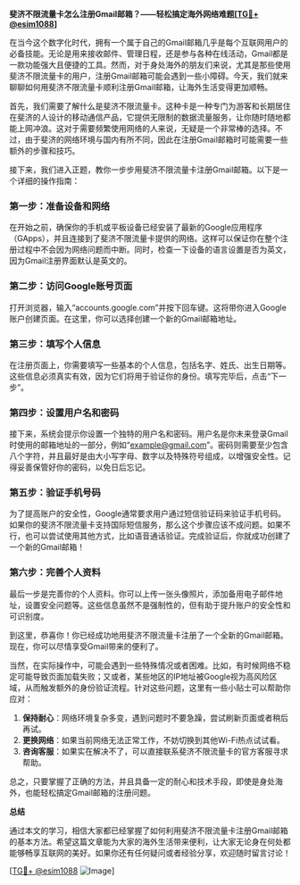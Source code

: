 **斐济不限流量卡怎么注册Gmail邮箱？——轻松搞定海外网络难题[[TG💪+ @esim1088](https://t.me/s/esim1088)]**

在当今这个数字化时代，拥有一个属于自己的Gmail邮箱几乎是每个互联网用户的必备技能。无论是用来接收邮件、管理日程，还是参与各种在线活动，Gmail都是一款功能强大且便捷的工具。然而，对于身处海外的朋友们来说，尤其是那些使用斐济不限流量卡的用户，注册Gmail邮箱可能会遇到一些小障碍。今天，我们就来聊聊如何用斐济不限流量卡顺利注册Gmail邮箱，让海外生活变得更加顺畅。

首先，我们需要了解什么是斐济不限流量卡。这种卡是一种专门为游客和长期居住在斐济的人设计的移动通信产品，它提供无限制的数据流量服务，让你随时随地都能上网冲浪。这对于需要频繁使用网络的人来说，无疑是一个非常棒的选择。不过，由于斐济的网络环境与国内有所不同，因此在注册Gmail邮箱时可能需要一些额外的步骤和技巧。

接下来，我们进入正题，教你一步步用斐济不限流量卡注册Gmail邮箱。以下是一个详细的操作指南：

### 第一步：准备设备和网络

在开始之前，确保你的手机或平板设备已经安装了最新的Google应用程序（GApps），并且连接到了斐济不限流量卡提供的网络。这样可以保证你在整个注册过程中不会因为网络问题而中断。同时，检查一下设备的语言设置是否为英文，因为Gmail注册界面默认是英文的。

### 第二步：访问Google账号页面

打开浏览器，输入“accounts.google.com”并按下回车键。这将带你进入Google账户创建页面。在这里，你可以选择创建一个新的Gmail邮箱地址。

### 第三步：填写个人信息

在注册页面上，你需要填写一些基本的个人信息，包括名字、姓氏、出生日期等。这些信息必须真实有效，因为它们将用于验证你的身份。填写完毕后，点击“下一步”。

### 第四步：设置用户名和密码

接下来，系统会提示你设置一个独特的用户名和密码。用户名是你未来登录Gmail时使用的邮箱地址的一部分，例如“example@gmail.com”。密码则需要至少包含八个字符，并且最好是由大小写字母、数字以及特殊符号组成，以增强安全性。记得妥善保管好你的密码，以免日后忘记。

### 第五步：验证手机号码

为了提高账户的安全性，Google通常要求用户通过短信验证码来验证手机号码。如果你的斐济不限流量卡支持国际短信服务，那么这个步骤应该不成问题。如果不行，也可以尝试使用其他方式，比如语音通话验证。完成验证后，你就成功创建了一个新的Gmail邮箱！

### 第六步：完善个人资料

最后一步是完善你的个人资料。你可以上传一张头像照片，添加备用电子邮件地址，设置安全问题等。这些信息虽然不是强制性的，但有助于提升账户的安全性和可识别度。

到这里，恭喜你！你已经成功地用斐济不限流量卡注册了一个全新的Gmail邮箱。现在，你可以尽情享受Gmail带来的便利了。

当然，在实际操作中，可能会遇到一些特殊情况或者困难。比如，有时候网络不稳定可能导致页面加载失败；又或者，某些地区的IP地址被Google视为高风险区域，从而触发额外的身份验证流程。针对这些问题，这里有一些小贴士可以帮助你应对：

1. **保持耐心**：网络环境复杂多变，遇到问题时不要急躁，尝试刷新页面或者稍后再试。
2. **更换网络**：如果当前网络无法正常工作，不妨切换到其他Wi-Fi热点试试看。
3. **咨询客服**：如果实在解决不了，可以直接联系斐济不限流量卡的官方客服寻求帮助。

总之，只要掌握了正确的方法，并且具备一定的耐心和技术手段，即使是身处海外，也能轻松搞定Gmail邮箱的注册问题。

**总结**

通过本文的学习，相信大家都已经掌握了如何利用斐济不限流量卡注册Gmail邮箱的基本方法。希望这篇文章能为大家的海外生活带来便利，让大家无论身在何处都能够畅享互联网的美好。如果你还有任何疑问或者经验分享，欢迎随时留言讨论！

[[TG💪+ @esim1088](https://t.me/s/esim1088) ![Image](https://i.postimg.cc/4NQfJmqS/Snipaste-2025-05-13-00-14-12.png)]